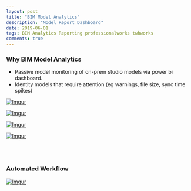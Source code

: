 ```yaml
---
layout: post
title: "BIM Model Analytics"
description: "Model Report Dashboard"
date: 2019-06-01
tags: BIM Analytics Reporting professionalworks twhworks
comments: true
---
```




### Why BIM Model Analytics <br>
- Passive model monitoring of on-prem studio models via power bi dashboard.
- Identity models that require attention (eg warnings, file size, sync time spikes)

[![Imgur](https://i.imgur.com/er4H1c6.png)](https://i.imgur.com/er4H1c6.png)

[![Imgur](https://i.imgur.com/QAgw5AR.png)](https://i.imgur.com/QAgw5AR.png)

[![Imgur](https://i.imgur.com/IlVUMee.png)](https://i.imgur.com/IlVUMee.png)

[![Imgur](https://i.imgur.com/W1hexTX.png)](https://i.imgur.com/W1hexTX.png)

<br><br>
### Automated Workflow <br>
[![Imgur](https://i.imgur.com/FxNQaJv.png)](https://i.imgur.com/FxNQaJv.png)
<br><br>
